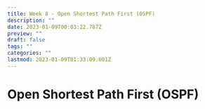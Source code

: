 ```yaml
---
title: Week 8 - Open Shortest Path First (OSPF)
description: ""
date: 2023-01-09T00:03:22.787Z
preview: ""
draft: false
tags: ""
categories: ""
lastmod: 2023-01-09T01:33:09.601Z
---
```


# Open Shortest Path First (OSPF)
